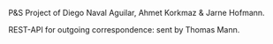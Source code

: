 P&S Project of Diego Naval Aguilar, Ahmet Korkmaz & Jarne Hofmann.

REST-API for outgoing correspondence: sent by Thomas Mann.
